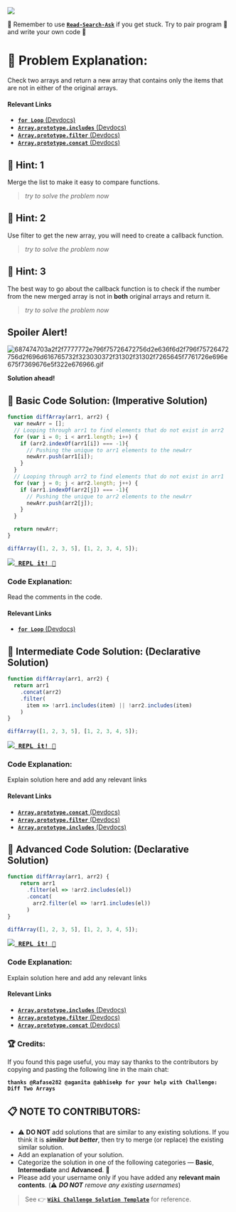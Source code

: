![](http://i.imgur.com/HkEgef5.gif)

:triangular_flag_on_post: Remember to use [**`Read-Search-Ask`**](FreeCodeCamp-Get-Help) if you get stuck. Try to pair program :busts_in_silhouette: and write your own code :memo:

# :checkered_flag: Problem Explanation:

Check two arrays and return a new array that contains only the items that are not in either of the original arrays.

#### Relevant Links

- [**`for Loop`** (Devdocs)](https://devdocs.io/javascript/statements/for)
- [**`Array.prototype.includes`** (Devdocs)](https://devdocs.io/javascript/global_objects/array/includes)
- [**`Array.prototype.filter`** (Devdocs)](https://devdocs.io/javascript/global_objects/array/filter)
- [**`Array.prototype.concat`** (Devdocs)](https://devdocs.io/javascript/global_objects/array/concat)

## :speech_balloon: Hint: 1

Merge the list to make it easy to compare functions.

> _try to solve the problem now_

## :speech_balloon: Hint: 2

Use filter to get the new array, you will need to create a callback function.

> _try to solve the problem now_

## :speech_balloon: Hint: 3

The best way to go about the callback function is to check if the number from the new merged array is not in **both** original arrays and return it.

> _try to solve the problem now_

## Spoiler Alert!

![687474703a2f2f7777772e796f75726472756d2e636f6d2f796f75726472756d2f696d616765732f323030372f31302f31302f7265645f7761726e696e675f7369676e5f322e676966.gif](https://files.gitter.im/FreeCodeCamp/Wiki/nlOm/thumb/687474703a2f2f7777772e796f75726472756d2e636f6d2f796f75726472756d2f696d616765732f323030372f31302f31302f7265645f7761726e696e675f7369676e5f322e676966.gif)

**Solution ahead!**

## :beginner: Basic Code Solution: (Imperative Solution)

```js
function diffArray(arr1, arr2) {
  var newArr = [];
  // Looping through arr1 to find elements that do not exist in arr2  
  for (var i = 0; i < arr1.length; i++) {
    if (arr2.indexOf(arr1[i]) === -1){
      // Pushing the unique to arr1 elements to the newArr
      newArr.push(arr1[i]);
    }
  }
  // Looping through arr2 to find elements that do not exist in arr1
  for (var j = 0; j < arr2.length; j++) {
    if (arr1.indexOf(arr2[j]) === -1){
      // Pushing the unique to arr2 elements to the newArr    
      newArr.push(arr2[j]);
    }
  }

  return newArr;
}

diffArray([1, 2, 3, 5], [1, 2, 3, 4, 5]);
```

<a href="https://repl.it/CLme/0" target="_blank"><kbd><img src="https://i.imgur.com/80UCMbk.png"> <strong>REPL it!</strong> :rocket: </kbd></a>

### Code Explanation:

Read the comments in the code.

#### Relevant Links

- [**`for Loop`** (Devdocs)](https://devdocs.io/javascript/statements/for)

## :sunflower: Intermediate Code Solution: (Declarative Solution)

```js
function diffArray(arr1, arr2) {
  return arr1
    .concat(arr2)
    .filter(
  	  item => !arr1.includes(item) || !arr2.includes(item)
    )
}

diffArray([1, 2, 3, 5], [1, 2, 3, 4, 5]);
```

<a href="https://repl.it/CNYb/0" target="_blank"><kbd><img src="https://i.imgur.com/80UCMbk.png"> <strong>REPL it!</strong> :rocket: </kbd></a>

### Code Explanation:

Explain solution here and add any relevant links

#### Relevant Links

- [**`Array.prototype.concat`** (Devdocs)](https://devdocs.io/javascript/global_objects/array/concat)
- [**`Array.prototype.filter`** (Devdocs)](https://devdocs.io/javascript/global_objects/array/filter)
- [**`Array.prototype.includes`** (Devdocs)](https://devdocs.io/javascript/global_objects/array/includes)

## :rotating_light: Advanced Code Solution: (Declarative Solution)

```js
function diffArray(arr1, arr2) {
    return arr1
      .filter(el => !arr2.includes(el))
      .concat(
        arr2.filter(el => !arr1.includes(el))
      )
}

diffArray([1, 2, 3, 5], [1, 2, 3, 4, 5]);
```

<a href="https://repl.it/CNYU/0" target="_blank"><kbd><img src="https://i.imgur.com/80UCMbk.png"> <strong>REPL it!</strong> :rocket: </kbd></a>

### Code Explanation:

Explain solution here and add any relevant links

#### Relevant Links

- [**`Array.prototype.includes`** (Devdocs)](https://devdocs.io/javascript/global_objects/array/includes)
- [**`Array.prototype.filter`** (Devdocs)](https://devdocs.io/javascript/global_objects/array/filter)
- [**`Array.prototype.concat`** (Devdocs)](https://devdocs.io/javascript/global_objects/array/concat)

### :trophy: Credits:

If you found this page useful, you may say thanks to the contributors by copying and pasting the following line in the main chat:

**`thanks @Rafase282 @aganita @abhisekp for your help with Challenge: Diff Two Arrays`**

## :clipboard: NOTE TO CONTRIBUTORS:

- :warning: **DO NOT** add solutions that are similar to any existing solutions. If you think it is **_similar but better_**, then try to merge (or replace) the existing similar solution.
- Add an explanation of your solution.
- Categorize the solution in one of the following categories &mdash; **Basic**, **Intermediate** and **Advanced**. :traffic_light:
- Please add your username only if you have added any **relevant main contents**. (:warning: **_DO NOT_** _remove any existing usernames_)

> See :point_right: [**`Wiki Challenge Solution Template`**](Wiki-Template-Challenge-Solution) for reference.

